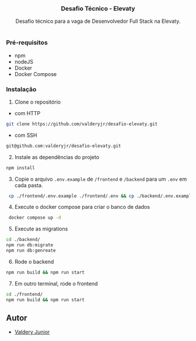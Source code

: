 <br/>
<p align="center">
  <h3 align="center">Desafio Técnico - Elevaty</h3>

  <p align="center">
    Desafio técnico para a vaga de Desenvolvedor Full Stack na Elevaty.
    <br/>
    <br/>
  </p>
</p>

### Pré-requisitos

- npm
- nodeJS
- Docker
- Docker Compose

### Instalação

1. Clone o repositório

- com HTTP

```sh
git clone https://github.com/valderyjr/desafio-elevaty.git
```

- com SSH

```sh
git@github.com:valderyjr/desafio-elevaty.git
```

2. Instale as dependências do projeto

```sh
npm install
```

3. Copie o arquivo `.env.example` de `/frontend` e `/backend` para um `.env` em cada pasta.

```sh
 cp ./frontend/.env.example ./frontend/.env && cp ./backend/.env.example ./backend/.env
```

4. Execute o docker compose para criar o banco de dados

```sh
 docker compose up -d
```

5. Execute as migrations

```sh
cd ./backend/
npm run db:migrate
npm run db:genreate
```

6. Rode o backend

```sh
npm run build && npm run start
```

7. Em outro terminal, rode o frontend

```sh
cd ./frontend/
npm run build && npm run start
```

## Autor

- [Valdery Junior](https://github.com/valderyjr/)

